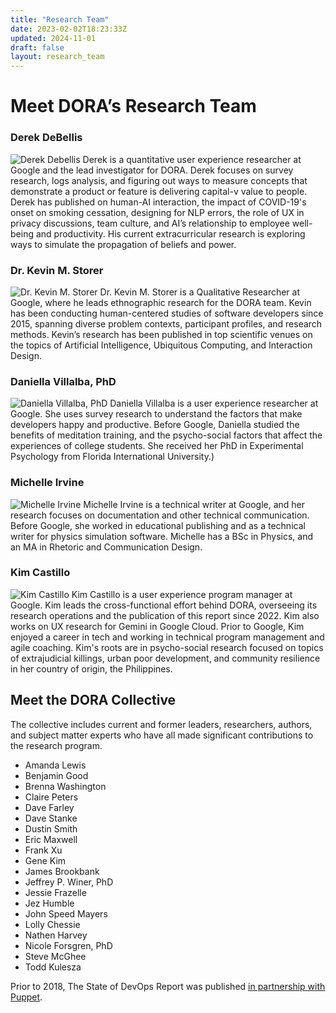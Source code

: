 ```yaml
---
title: "Research Team"
date: 2023-02-02T18:23:33Z
updated: 2024-11-01
draft: false
layout: research_team
---
```


# Meet DORA’s Research Team

### Derek DeBellis
![Derek Debellis](/img/headshots/derek-debellis.jpeg)
Derek is a quantitative user experience researcher at Google and the lead investigator for DORA.
Derek focuses on survey research, logs analysis, and figuring out ways to measure concepts that
demonstrate a product or feature is delivering capital-v value to people. Derek has published on
human-AI interaction, the impact of COVID-19's onset on smoking cessation, designing for NLP
errors, the role of UX in privacy discussions, team culture, and AI’s relationship to employee
well-being and productivity. His current extracurricular research is exploring ways to simulate
the propagation of beliefs and power.

### Dr. Kevin M. Storer
![Dr. Kevin M. Storer](/img/headshots/kevin-storer.jpeg)
Dr. Kevin M. Storer is a Qualitative Researcher at Google, where he leads ethnographic research for
the DORA team. Kevin has been conducting human-centered studies of software developers since 2015,
spanning diverse problem contexts, participant profiles, and research methods. Kevin’s research has
been published in top scientific venues on the topics of Artificial Intelligence, Ubiquitous
Computing, and Interaction Design.

### Daniella Villalba, PhD
![Daniella Villalba, PhD](/img/headshots/daniella-villalba.jpeg)
Daniella Villalba is a user experience researcher at Google. She uses survey research to understand
the factors that make developers happy and productive. Before Google, Daniella studied the benefits
of meditation training, and the psycho-social factors that affect the experiences of college
students. She received her PhD in Experimental Psychology from Florida International University.)

### Michelle Irvine
![Michelle Irvine](/img/headshots/michelle-irvine.jpeg)
Michelle Irvine is a technical writer at Google, and her research focuses on documentation and
other technical communication. Before Google, she worked in educational publishing and as a
technical writer for physics simulation software. Michelle has a BSc in Physics, and an MA in
Rhetoric and Communication Design.

### Kim Castillo
![Kim Castillo](/img/headshots/kim-castillo.jpeg)
Kim Castillo is a user experience program manager at Google. Kim leads the cross-functional effort
behind DORA, overseeing its research operations and the publication of this report since 2022. Kim
also works on UX research for Gemini in Google Cloud. Prior to Google, Kim enjoyed a career in tech
and working in technical program management and agile coaching. Kim's roots are in psycho-social
research focused on topics of extrajudicial killings, urban poor development, and community
resilience in her country of origin, the Philippines.

## Meet the DORA Collective
The collective includes current and former leaders, researchers, authors, and subject matter experts who have all made significant contributions to the research program.

  - Amanda Lewis
  - Benjamin Good
  - Brenna Washington
  - Claire Peters
  - Dave Farley
  - Dave Stanke
  - Dustin Smith
  - Eric Maxwell
  - Frank Xu
  - Gene Kim
  - James Brookbank
  - Jeffrey P. Winer, PhD
  - Jessie Frazelle
  - Jez Humble
  - John Speed Mayers
  - Lolly Chessie
  - Nathen Harvey
  - Nicole Forsgren, PhD
  - Steve McGhee
  - Todd Kulesza

Prior to 2018, The State of DevOps Report was published [in partnership with Puppet](https://www.puppet.com/resources/history-of-devops-reports).
